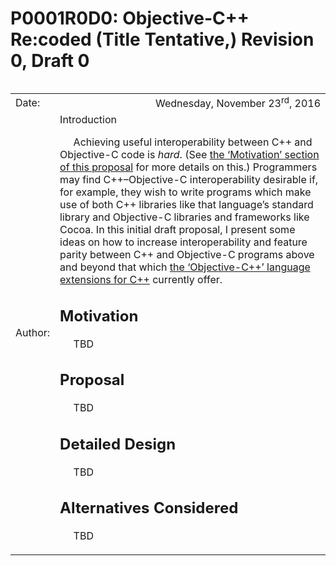 # P0001R0D0:  Objective-C++ Re:coded (Title Tentative,) Revision 0, Draft 0

<table style="float:left">
  <tr>
    <td style="text-align:left">Date:  </td>
    <td style="text-align:right">Wednesday, November 23<sup>rd</sup>, 2016</td>
  </tr>
  <tr>
    <td style="text-align:left">Author:  </td>
    <td style="text-align:right”>[Bryce Glover](https://github.com/RandomDSdevel)</td>
</table>

## Introduction

&nbsp;&nbsp;&nbsp;&nbsp;&nbsp;Achieving useful interoperability between C++ and Objective-C code is _hard_.  (See [the ‘Motivation’ section of this proposal](https://github.com/RandomDSdevel/RandomDSdevel-Evolution/blob/objcpprc/Proposals/P0001R0D0.md#motivation) for more details on this.)  Programmers may find C++–Objective-C interoperability desirable if, for example, they wish to write programs which make use of both C++ libraries like that language’s standard library and Objective-C libraries and frameworks like Cocoa.  In this initial draft proposal, I present some ideas on how to increase interoperability and feature parity between C++ and Objective-C programs above and beyond that which [the ‘Objective-C++’ language extensions for C++](https://en.wikipedia.org/wiki/Objective-C#Objective-C.2B.2B) currently offer.  

## Motivation

&nbsp;&nbsp;&nbsp;&nbsp;&nbsp;TBD

## Proposal

&nbsp;&nbsp;&nbsp;&nbsp;&nbsp;TBD

## Detailed Design

&nbsp;&nbsp;&nbsp;&nbsp;&nbsp;TBD

## Alternatives Considered

&nbsp;&nbsp;&nbsp;&nbsp;&nbsp;TBD